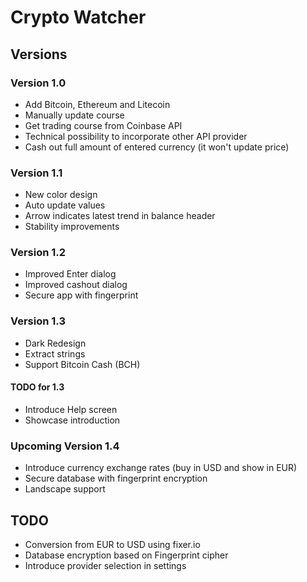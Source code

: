 # Crypto Watcher

## Versions

### Version 1.0

* Add Bitcoin, Ethereum and Litecoin
* Manually update course
* Get trading course from Coinbase API
* Technical possibility to incorporate other API provider
* Cash out full amount of entered currency (it won't update price)

### Version 1.1

* New color design
* Auto update values
* Arrow indicates latest trend in balance header
* Stability improvements

### Version 1.2 

* Improved Enter dialog
* Improved cashout dialog
* Secure app with fingerprint

### Version 1.3
* Dark Redesign
* Extract strings
* Support Bitcoin Cash (BCH)

#### TODO for 1.3
* Introduce Help screen
* Showcase introduction

### Upcoming Version 1.4

* Introduce currency exchange rates (buy in USD and show in EUR)
* Secure database with fingerprint encryption
* Landscape support

## TODO

* Conversion from EUR to USD using fixer.io
* Database encryption based on Fingerprint cipher
* Introduce provider selection in settings